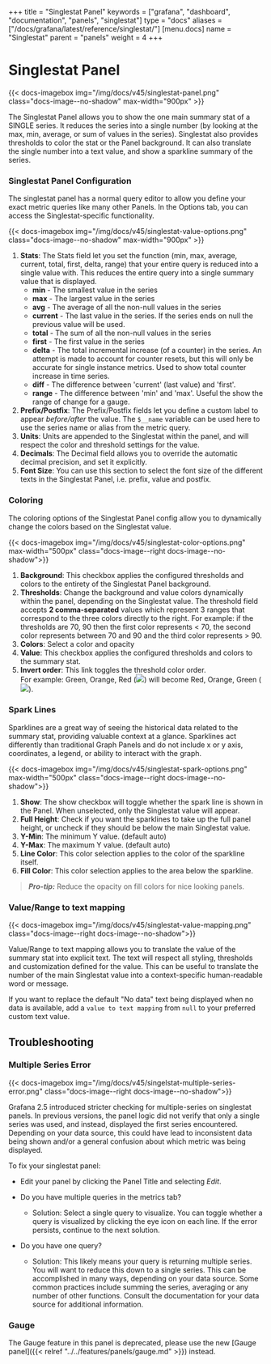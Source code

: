 +++
title = "Singlestat Panel"
keywords = ["grafana", "dashboard", "documentation", "panels", "singlestat"]
type = "docs"
aliases = ["/docs/grafana/latest/reference/singlestat/"]
[menu.docs]
name = "Singlestat"
parent = "panels"
weight = 4
+++


# Singlestat Panel

{{< docs-imagebox img="/img/docs/v45/singlestat-panel.png" class="docs-image--no-shadow" max-width="900px" >}}

The Singlestat Panel allows you to show the one main summary stat of a SINGLE series. It reduces the series into a single number (by looking at the max, min, average, or sum of values in the series). Singlestat also provides thresholds to color the stat or the Panel background. It can also translate the single number into a text value, and show a sparkline summary of the series.

### Singlestat Panel Configuration

The singlestat panel has a normal query editor to allow you define your exact metric queries like many other Panels. In the Options tab, you can access the Singlestat-specific functionality.

{{< docs-imagebox img="/img/docs/v45/singlestat-value-options.png" class="docs-image--no-shadow" max-width="900px" >}}

1. **Stats**: The Stats field let you set the function (min, max, average, current, total, first, delta, range) that your entire query is reduced into a single value with. This reduces the entire query into a single summary value that is displayed.
   * **min** - The smallest value in the series
   * **max** - The largest value in the series
   * **avg** - The average of all the non-null values in the series
   * **current** - The last value in the series. If the series ends on null the previous value will be used.
   * **total** - The sum of all the non-null values in the series
   * **first** - The first value in the series
   * **delta** - The total incremental increase (of a counter) in the series. An attempt is made to account for counter resets, but this will only be accurate for single instance metrics. Used to show total counter increase in time series.
   * **diff** - The difference between 'current' (last value) and 'first'.
   * **range** - The difference between 'min' and 'max'. Useful the show the range of change for a gauge.
2. **Prefix/Postfix**: The Prefix/Postfix fields let you define a custom label to appear *before/after* the value. The `$__name` variable can be used here to use the series name or alias from the metric query.
3. **Units**: Units are appended to the Singlestat  within the panel, and will respect the color and threshold settings for the value.
4. **Decimals**: The Decimal field allows you to override the automatic decimal precision, and set it explicitly.
5. **Font Size**: You can use this section to select the font size of the different texts in the Singlestat Panel, i.e. prefix, value and postfix.

### Coloring

The coloring options of the Singlestat Panel config allow you to dynamically change the colors based on the Singlestat value.

{{< docs-imagebox img="/img/docs/v45/singlestat-color-options.png" max-width="500px" class="docs-image--right docs-image--no-shadow">}}

1. **Background**: This checkbox applies the configured thresholds and colors to the entirety of the Singlestat Panel background.
2. **Thresholds**: Change the background and value colors dynamically within the panel, depending on the Singlestat value. The threshold field accepts **2 comma-separated** values which represent 3 ranges that correspond to the three colors directly to the right. For example: if the thresholds are 70, 90 then the first color represents < 70, the second color represents between 70 and 90 and the third color represents > 90.
3. **Colors**: Select a color and opacity
4. **Value**: This checkbox applies the configured thresholds and colors to the summary stat.
5. **Invert order**: This link toggles the threshold color order.</br>For example: Green, Orange, Red (<img class="no-shadow" src="/img/docs/v1/gyr.png">) will become Red, Orange, Green (<img class="no-shadow" src="/img/docs/v1/ryg.png">).

### Spark Lines

Sparklines are a great way of seeing the historical data related to the summary stat, providing valuable context at a glance. Sparklines act differently than traditional Graph Panels and do not include x or y axis, coordinates, a legend, or ability to interact with the graph.

{{< docs-imagebox img="/img/docs/v45/singlestat-spark-options.png" max-width="500px" class="docs-image--right docs-image--no-shadow">}}

1. **Show**: The show checkbox will toggle whether the spark line is shown in the Panel. When unselected, only the Singlestat value will appear.
2. **Full Height**: Check if you want the sparklines to take up the full panel height, or uncheck if they should be below the main Singlestat value.
3. **Y-Min**: The minimum Y value. (default auto)
4. **Y-Max**: The maximum Y value. (default auto)
5. **Line Color**: This color selection applies to the color of the sparkline itself.
6. **Fill Color**: This color selection applies to the area below the sparkline.

<div class="clearfix"></div>

> ***Pro-tip:*** Reduce the opacity on  fill colors for nice looking panels.

### Value/Range to text mapping

{{< docs-imagebox img="/img/docs/v45/singlestat-value-mapping.png" class="docs-image--right docs-image--no-shadow">}}

Value/Range to text mapping allows you to translate the value of the summary stat into explicit text. The text will respect all styling, thresholds and customization defined for the value. This can be useful to translate the number of the main Singlestat value into a context-specific human-readable word or message.

If you want to replace the default "No data" text being displayed when no data is available, add a `value to text mapping` from `null` to your preferred custom text value.

<div class="clearfix"></div>

## Troubleshooting

### Multiple Series Error

{{< docs-imagebox img="/img/docs/v45/singelstat-multiple-series-error.png" class="docs-image--right docs-image--no-shadow">}}

Grafana 2.5 introduced stricter checking for multiple-series on singlestat panels. In previous versions, the panel logic did not verify that only a single series was used, and instead, displayed the first series encountered. Depending on your data source, this could have lead to inconsistent data being shown and/or a general confusion about which metric was being displayed.

To fix your singlestat panel:

- Edit your panel by clicking the Panel Title and selecting *Edit*.

- Do you have multiple queries in the metrics tab?
    - Solution: Select a single query to visualize. You can toggle whether a query is visualized by clicking the eye icon on each line. If the error persists, continue to the next solution.

- Do you have one query?
    - Solution: This likely means your query is returning multiple series. You will want to reduce this down to a single series. This can be accomplished in many ways, depending on your data source. Some common practices include summing the series, averaging or any number of other functions. Consult the documentation for your data source for additional information.

### Gauge

The Gauge feature in this panel is deprecated, please use the new [Gauge panel]({{< relref
"../../features/panels/gauge.md" >}}) instead.

